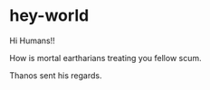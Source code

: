 # hey-world

Hi Humans!!

How is mortal eartharians treating you fellow scum.

Thanos sent his regards.
